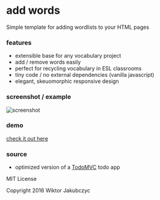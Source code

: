 # add words
Simple template for adding wordlists to your HTML pages

### features
- extensible base for any vocabulary project
- add / remove words easily
- perfect for recycling vocabulary in ESL classrooms
- tiny code / no external dependencies (vanilla javascript)
- elegant, skeuomorphic responsive design

### screenshot / example
![screenshot](http://monolithpl.github.io/add.words/add-words.png "screenshot")

### demo
[check it out here](http://monolithpl.github.io/add.words)

### source
- optimized version of a [TodoMVC](http://todomvc.com/) todo app

MIT License

Copyright 2016 Wiktor Jakubczyc

